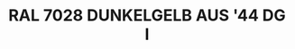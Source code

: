 ---
layout: product
title: "RAL 7028 DUNKELGELB AUS '44 DG I"
price: "300" 
desc: "Akrilna boja 17mL"
img_path: "/assets/img/A.MIG-0011.webp"
brand: "AMMO"
available: true
special_offer: false
new: false
soon: false
cat: "020000"
subcat: "020100"
subsubcat: "020101"
sifra: "A.MIG-0011"
popular: false
spec: false
---